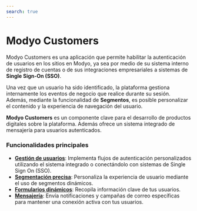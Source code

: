 ```yaml
---
search: true
---
```


# Modyo Customers

Modyo Customers es una aplicación que permite habilitar la autenticación de usuarios en los sitios en Modyo, ya sea por medio de su sistema interno de registro de cuentas o de sus integraciones empresariales a sistemas de **Single Sign-On (SSO)**.

Una vez que un usuario ha sido identificado, la plataforma gestiona internamente los eventos de negocio que realice durante su sesión. Además, mediante la funcionalidad de **Segmentos**, es posible personalizar el contenido y la experiencia de navegación del usuario.

**Modyo Customers** es un componente clave para el desarrollo de productos digitales sobre la plataforma. Además ofrece un sistema integrado de mensajería para usuarios autenticados.

### Funcionalidades principales

- **[Gestión de usuarios](/es/platform/customers/users.html)**: Implementa flujos de autenticación personalizados utilizando el sistema integrado o conectándolo con sistemas de Single Sign On (SSO).
- **[Segmentación precisa](/es/platform/customers/segments.html)**: Personaliza la experiencia de usuario mediante el uso de segmentos dinámicos.
- **[Formularios dinámicos](/es/platform/customers/forms.html)**: Recopila información clave de tus usuarios.
- **[Mensajería](/es/platform/customers/messaging.html)**: Envía notificaciones y campañas de correo específicas para mantener una conexión activa con tus usuarios.